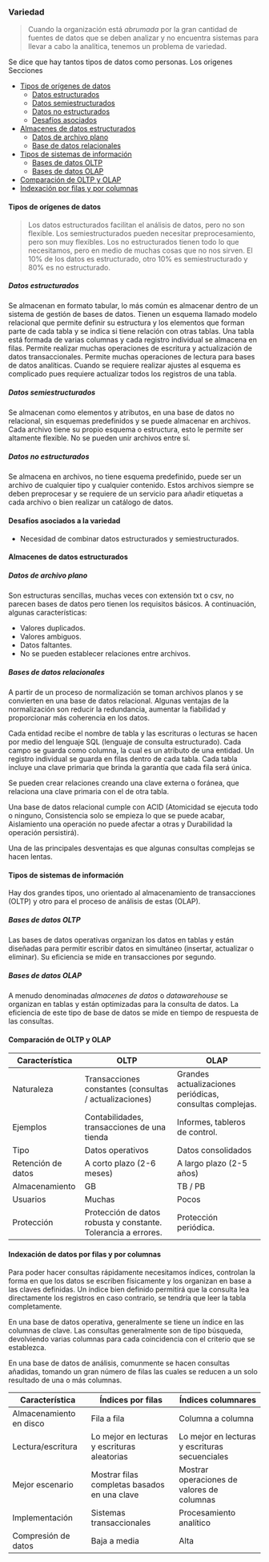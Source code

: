 ### Variedad
> Cuando la organización está *abrumada* por la gran cantidad de fuentes de datos que se deben analizar y no encuentra sistemas para llevar a cabo la analítica, tenemos un problema de variedad.

Se dice que hay tantos tipos de datos como personas. Los origenes 
Secciones
- [Tipos de orígenes de datos](#tipos-de-or%C3%ADgenes-de-datos)
  - [Datos estructurados](#datos-estructurados)
  - [Datos semiestructurados](#datos-semiestructurados)
  - [Datos no estructurados](#datos-no-estructurados)
  - [Desafíos asociados](#desaf%C3%ADos-asociados-a-la-variedad)
- [Almacenes de datos estructurados](#almacenes-de-datos-estructurados)
  - [Datos de archivo plano](#datos-de-archivo-plano)
  - [Base de datos relacionales](#bases-de-datos-relacionales)
- [Tipos de sistemas de información](#tipos-de-sistemas-de-informaci%C3%B3n)
  - [Bases de datos OLTP](#bases-de-datos-oltp)
  - [Bases de datos OLAP](#bases-de-datos-olap)
- [Comparación de OLTP y OLAP](#comparaci%C3%B3n-de-oltp-y-olap)
- [Indexación por filas y por columnas](#indexaci%C3%B3n-de-datos-por-filas-y-por-columnas)

#### Tipos de orígenes de datos
> Los datos estructurados facilitan el análisis de datos, pero no son flexible. Los semiestructurados pueden necesitar preprocesamiento, pero son muy flexibles. Los no estructurados tienen todo lo que necesitamos, pero en medio de muchas cosas que no nos sirven.
> El 10% de los datos es estructurado, otro 10% es semiestructurado y 80% es no estructurado.

##### Datos estructurados
Se almacenan en formato tabular, lo más común es almacenar dentro de un sistema de gestión de bases de datos. Tienen un esquema llamado modelo relacional que permite definir su estructura y los elementos que forman parte de cada tabla y se indica si tiene relación con otras tablas. Una tabla está formada de varias columnas y cada registro individual se almacena en filas. Permite realizar muchas operaciones de escritura y actualización de datos transaccionales. Permite muchas operaciones de lectura para bases de datos analíticas. Cuando se requiere realizar ajustes al esquema es complicado pues requiere actualizar todos los registros de una tabla.

##### Datos semiestructurados
Se almacenan como elementos y atributos, en una base de datos no relacional, sin esquemas predefinidos y se puede almacenar en archivos. Cada archivo tiene su propio esquema o estructura, esto le permite ser altamente flexible. No se pueden unir archivos entre sí.

##### Datos no estructurados
Se almacena en archivos, no tiene esquema predefinido, puede ser un archivo de cualquier tipo y cualquier contenido. Estos archivos siempre se deben preprocesar y se requiere de un servicio para añadir etiquetas a cada archivo o bien realizar un catálogo de datos.

#### Desafíos asociados a la variedad
- Necesidad de combinar datos estructurados y semiestructurados.

#### Almacenes de datos estructurados
##### Datos de archivo plano
Son estructuras sencillas, muchas veces con extensión txt o csv, no parecen bases de datos pero tienen los requisitos básicos. A continuación, algunas características:
- Valores duplicados. 
- Valores ambiguos.
- Datos faltantes.
- No se pueden establecer relaciones entre archivos.

##### Bases de datos relacionales
A partir de un proceso de normalización se toman archivos planos y se convierten en una base de datos relacional. Algunas ventajas de la normalización son reducir la redundancia, aumentar la fiabilidad y proporcionar más coherencia en los datos.

Cada entidad recibe el nombre de tabla y las escrituras o lecturas se hacen por medio del lenguaje SQL (lenguaje de consulta estructurado). Cada campo se guarda como columna, la cual es un atributo de una entidad. Un registro individual se guarda en filas dentro de cada tabla. Cada tabla incluye una clave primaria que brinda la garantía que cada fila será única.

Se pueden crear relaciones creando una clave externa o foránea, que relaciona una clave primaria con el de otra tabla.

Una base de datos relacional cumple con ACID (Atomicidad se ejecuta todo o ninguno, Consistencia solo se empieza lo que se puede acabar, Aislamiento una operación no puede afectar a otras y Durabilidad la operación persistirá). 

Una de las principales desventajas es que algunas consultas complejas se hacen lentas.

#### Tipos de sistemas de información
Hay dos grandes tipos, uno orientado al almacenamiento de transacciones (OLTP) y otro para el proceso de análisis de estas (OLAP).

##### Bases de datos OLTP
Las bases de datos operativas organizan los datos en tablas y están diseñadas para permitir escribir datos en simultáneo (insertar, actualizar o eliminar). Su eficiencia se mide en transacciones por segundo.

##### Bases de datos OLAP
A menudo denominadas *almacenes de datos* o *datawarehouse* se organizan en tablas y están optimizadas para la consulta de datos. La eficiencia de este tipo de base de datos se mide en tiempo de respuesta de las consultas.

#### Comparación de OLTP y OLAP
| Característica | OLTP | OLAP |
|----------------|------|------|
| Naturaleza | Transacciones constantes (consultas / actualizaciones) | Grandes actualizaciones periódicas, consultas complejas. |
| Ejemplos | Contabilidades, transacciones de una tienda | Informes, tableros de control. |
| Tipo | Datos operativos | Datos consolidados |
| Retención de datos | A corto plazo (2-6 meses) | A largo plazo (2-5 años) |
| Almacenamiento | GB | TB / PB |
| Usuarios | Muchas | Pocos |
| Protección | Protección de datos robusta y constante. Tolerancia a errores. | Protección periódica. |

#### Indexación de datos por filas y por columnas
Para poder hacer consultas rápidamente necesitamos índices, controlan la forma en que los datos se escriben físicamente y los organizan en base a las claves definidas. Un índice bien definido permitirá que la consulta lea directamente los registros en caso contrario, se tendría que leer la tabla completamente.

En una base de datos operativa, generalmente se tiene un índice en las columnas de clave. Las consultas generalmente son de tipo búsqueda, devolviendo varias columnas para cada coincidencia con el criterio que se establezca.

En una base de datos de análisis, comunmente se hacen consultas añadidas, tomando un gran número de filas las cuales se reducen a un solo resultado de una o más columnas. 

| Característica | Índices por filas | Índices columnares |
|----------------|-------------------|--------------------|
| Almacenamiento en disco | Fila a fila | Columna a columna |
| Lectura/escritura | Lo mejor en lecturas y escrituras aleatorias | Lo mejor en lecturas y escrituras secuenciales |
| Mejor escenario | Mostrar filas completas basados en una clave | Mostrar operaciones de valores de columnas |
| Implementación | Sistemas transaccionales | Procesamiento analítico |
| Compresión de datos | Baja a media | Alta |
